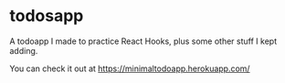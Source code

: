 # todosapp
A todoapp I made to practice React Hooks, plus some other stuff I kept adding.

You can check it out at https://minimaltodoapp.herokuapp.com/
